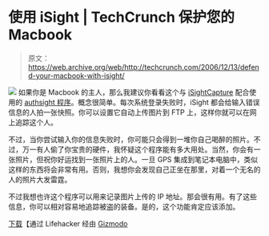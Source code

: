 # 使用 iSight | TechCrunch 保护您的 Macbook

> 原文：<https://web.archive.org/web/http://techcrunch.com/2006/12/13/defend-your-macbook-with-isight/>

![](img/31cc23d86c30e6d3fbba9667958643e1.png)
如果你是 Macbook 的主人，那么我建议你看看这个与 [iSightCapture](https://web.archive.org/web/20140225005524/http://www.intergalactic.de/hacks.html) 配合使用的 [authsight 程序](https://web.archive.org/web/20140225005524/http://www.macosxhints.com/article.php?story=2006120918170984)。概念很简单。每次系统登录失败时，iSight 都会给输入错误信息的人拍一张快照。你可以设置它自动上传图片到 FTP 上，这样你就可以在网上追踪这个人。

不过，当你尝试输入你的信息失败时，你可能只会得到一堆你自己喝醉的照片。不过，万一有人偷了你宝贵的硬件，我怀疑这个程序能有多大用处。当然，你会有一张照片，但祝你好运找到一张照片上的人。一旦 GPS 集成到笔记本电脑中，类似这样的东西将会非常有用。否则，我想你会发现自己正坐在那里，对着一个无名的人的照片大发雷霆。

不过我想也许这个程序可以用来记录图片上传的 IP 地址。那会很有用。有了这些信息，你可以相对容易地追踪被盗的装备。是的，这个功能肯定应该添加。

[下载](https://web.archive.org/web/20140225005524/http://www.macosxhints.com/article.php?story=2006120918170984)【通过 Lifehacker 经由 [Gizmodo](https://web.archive.org/web/20140225005524/http://www.gizmodo.com/gadgets/software/protect-your-macbook-isight-pics-of-failed-logins-221581.php)
